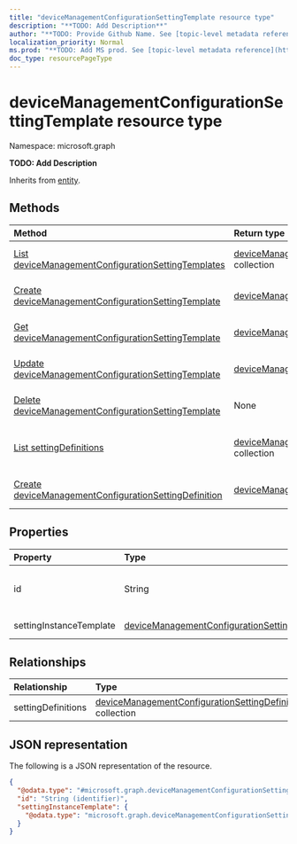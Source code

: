 ```yaml
---
title: "deviceManagementConfigurationSettingTemplate resource type"
description: "**TODO: Add Description**"
author: "**TODO: Provide Github Name. See [topic-level metadata reference](https://msgo.azurewebsites.net/add/document/guidelines/metadata.html#topic-level-metadata)**"
localization_priority: Normal
ms.prod: "**TODO: Add MS prod. See [topic-level metadata reference](https://msgo.azurewebsites.net/add/document/guidelines/metadata.html#topic-level-metadata)**"
doc_type: resourcePageType
---
```


# deviceManagementConfigurationSettingTemplate resource type

Namespace: microsoft.graph

**TODO: Add Description**


Inherits from [entity](../resources/entity.md).

## Methods
|Method|Return type|Description|
|:---|:---|:---|
|[List deviceManagementConfigurationSettingTemplates](../api/intune-devicemanagementconfigurationsettingtemplate-list.md)|[deviceManagementConfigurationSettingTemplate](../resources/intune-devicemanagementconfigurationsettingtemplate.md) collection|Get a list of the [deviceManagementConfigurationSettingTemplate](../resources/devicemanagementconfigurationsettingtemplate.md) objects and their properties.|
|[Create deviceManagementConfigurationSettingTemplate](../api/intune-devicemanagementconfigurationsettingtemplate-create.md)|[deviceManagementConfigurationSettingTemplate](../resources/intune-devicemanagementconfigurationsettingtemplate.md)|Create a new [deviceManagementConfigurationSettingTemplate](../resources/intune-devicemanagementconfigurationsettingtemplate.md) object.|
|[Get deviceManagementConfigurationSettingTemplate](../api/intune-devicemanagementconfigurationsettingtemplate-get.md)|[deviceManagementConfigurationSettingTemplate](../resources/intune-devicemanagementconfigurationsettingtemplate.md)|Read the properties and relationships of a [deviceManagementConfigurationSettingTemplate](../resources/intune-devicemanagementconfigurationsettingtemplate.md) object.|
|[Update deviceManagementConfigurationSettingTemplate](../api/intune-devicemanagementconfigurationsettingtemplate-update.md)|[deviceManagementConfigurationSettingTemplate](../resources/intune-devicemanagementconfigurationsettingtemplate.md)|Update the properties of a [deviceManagementConfigurationSettingTemplate](../resources/intune-devicemanagementconfigurationsettingtemplate.md) object.|
|[Delete deviceManagementConfigurationSettingTemplate](../api/intune-devicemanagementconfigurationsettingtemplate-delete.md)|None|Deletes a [deviceManagementConfigurationSettingTemplate](../resources/intune-devicemanagementconfigurationsettingtemplate.md) object.|
|[List settingDefinitions](../api/intune-devicemanagementconfigurationsettingtemplate-list-settingdefinitions.md)|[deviceManagementConfigurationSettingDefinition](../resources/intune-devicemanagementconfigurationsettingdefinition.md) collection|Get the deviceManagementConfigurationSettingDefinition resources from the settingDefinitions navigation property.|
|[Create deviceManagementConfigurationSettingDefinition](../api/intune-devicemanagementconfigurationsettingtemplate-post-settingdefinitions.md)|[deviceManagementConfigurationSettingDefinition](../resources/intune-devicemanagementconfigurationsettingdefinition.md)|Create a new deviceManagementConfigurationSettingDefinition object.|

## Properties
|Property|Type|Description|
|:---|:---|:---|
|id|String|**TODO: Add Description** Inherited from [entity](../resources/entity.md)|
|settingInstanceTemplate|[deviceManagementConfigurationSettingInstanceTemplate](../resources/intune-devicemanagementconfigurationsettinginstancetemplate.md)|**TODO: Add Description**|

## Relationships
|Relationship|Type|Description|
|:---|:---|:---|
|settingDefinitions|[deviceManagementConfigurationSettingDefinition](../resources/intune-devicemanagementconfigurationsettingdefinition.md) collection|**TODO: Add Description**|

## JSON representation
The following is a JSON representation of the resource.
<!-- {
  "blockType": "resource",
  "keyProperty": "id",
  "@odata.type": "microsoft.graph.deviceManagementConfigurationSettingTemplate",
  "baseType": "microsoft.graph.entity",
  "openType": false
}
-->
``` json
{
  "@odata.type": "#microsoft.graph.deviceManagementConfigurationSettingTemplate",
  "id": "String (identifier)",
  "settingInstanceTemplate": {
    "@odata.type": "microsoft.graph.deviceManagementConfigurationSettingInstanceTemplate"
  }
}
```

